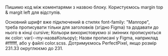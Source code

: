 Пишимо код між коментарями з назвою блоку.
Користуємось margin top & margit left для відступів.

Основний шрифт вже підключений в стилях  font-family: "Manrope", треба прописувати тільки для заголовків (згідно Figma) та додавати до нього в кінці cursive;
Кольори використовуємо зі змінних прописуються як color: var(--my-назваКольору); Назви прописані у Figma, наприклад #ffffff, або у файлі color.scss.
Дотримуємось PerfectPixel, якщо розмір 231.33 округлюємо до 231.